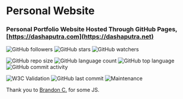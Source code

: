 # Personal Website
### Personal Portfolio Website Hosted Through GitHub Pages, [https://dashaputra.com](https://dashaputra.net)

![GitHub followers](https://img.shields.io/github/followers/arnavd74?style=social) ![GitHub stars](https://img.shields.io/github/stars/arnavd74/arnavd74.github.io?style=social) ![GitHub watchers](https://img.shields.io/github/watchers/arnavd74/arnavd74.github.io?style=social) 


![GitHub repo size](https://img.shields.io/github/repo-size/arnavd74/arnavd74.github.io) ![GitHub language count](https://img.shields.io/github/languages/count/arnavd74/arnavd74.github.io) ![GitHub top language](https://img.shields.io/github/languages/top/arnavd74/arnavd74.github.io) ![GitHub commit activity](https://img.shields.io/github/commit-activity/y/arnavd74/arnavd74.github.io) 

![W3C Validation](https://img.shields.io/w3c-validation/html?targetUrl=https%3A%2F%2Fdashaputra.com) ![GitHub last commit](https://img.shields.io/github/last-commit/arnavd74/arnavd74.github.io) ![Maintenance](https://img.shields.io/maintenance/yes/2020)

Thank you to [Brandon C.](https://github.com/Wingo206) for some JS.

